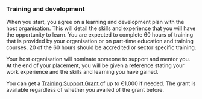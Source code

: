 ###  **Training and development**

When you start, you agree on a learning and development plan with the host
organisation. This will detail the skills and experience that you will have
the opportunity to learn. You are expected to complete 60 hours of training
that is provided by your organisation or on part-time education and training
courses. 20 of the 60 hours should be accredited or sector specific training.

Your host organisation will nominate someone to support and mentor you. At the
end of your placement, you will be given a reference stating your work
experience and the skills and learning you have gained.

You can get a [ Training Support Grant
](http://www.welfare.ie/en/Pages/Training-Support-Grant.aspx) of up to €1,000
if needed. The grant is available regardless of whether you availed of the
grant before.
